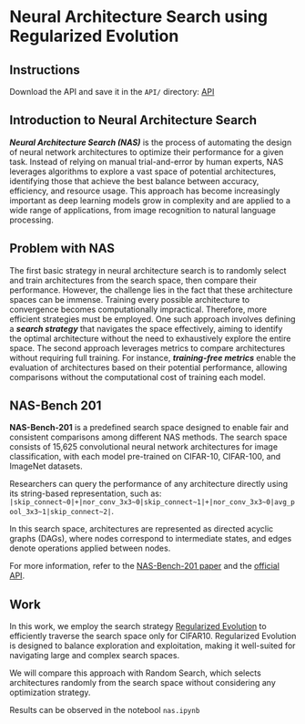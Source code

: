 # Neural Architecture Search using Regularized Evolution

## Instructions

Download the API and save it in the ```API/``` directory: [API](https://drive.google.com/file/d/16Y0UwGisiouVRxW-W5hEtbxmcHw_0hF_/view)


## Introduction to Neural Architecture Search

***Neural Architecture Search (NAS)*** is the process of automating the design of neural network architectures to optimize their performance for a given task. Instead of relying on manual trial-and-error by human experts, NAS leverages algorithms to explore a vast space of potential architectures, identifying those that achieve the best balance between accuracy, efficiency, and resource usage. This approach has become increasingly important as deep learning models grow in complexity and are applied to a wide range of applications, from image recognition to natural language processing.

## Problem with NAS

The first basic strategy in neural architecture search is to randomly select and train architectures from the search space, then compare their performance. However, the challenge lies in the fact that these architecture spaces can be immense. Training every possible architecture to convergence becomes computationally impractical. Therefore, more efficient strategies must be employed. One such approach involves defining a ***search strategy*** that navigates the space effectively, aiming to identify the optimal architecture without the need to exhaustively explore the entire space. The second approach leverages metrics to compare architectures without requiring full training. For instance, ***training-free metrics*** enable the evaluation of architectures based on their potential performance, allowing comparisons without the computational cost of training each model.

## NAS-Bench 201

**NAS-Bench-201** is a predefined search space designed to enable fair and consistent comparisons among different NAS methods. The search space consists of 15,625 convolutional neural network architectures for image classification, with each model pre-trained on CIFAR-10, CIFAR-100, and ImageNet datasets. 

Researchers can query the performance of any architecture directly using its string-based representation, such as:  
`|skip_connect~0|+|nor_conv_3x3~0|skip_connect~1|+|nor_conv_3x3~0|avg_pool_3x3~1|skip_connect~2|`.  

In this search space, architectures are represented as directed acyclic graphs (DAGs), where nodes correspond to intermediate states, and edges denote operations applied between nodes.

For more information, refer to the [NAS-Bench-201 paper](https://openreview.net/forum?id=HJxyZkBKDr) and the [official API](https://github.com/D-X-Y/NAS-Bench-201).

## Work

In this work, we employ the search strategy [Regularized Evolution](https://arxiv.org/abs/1802.01548) to efficiently traverse the search space only for CIFAR10. Regularized Evolution is designed to balance exploration and exploitation, making it well-suited for navigating large and complex search spaces. 

We will compare this approach with Random Search, which selects architectures randomly from the search space without considering any optimization strategy.

Results can be observed in the notebool ```nas.ipynb```